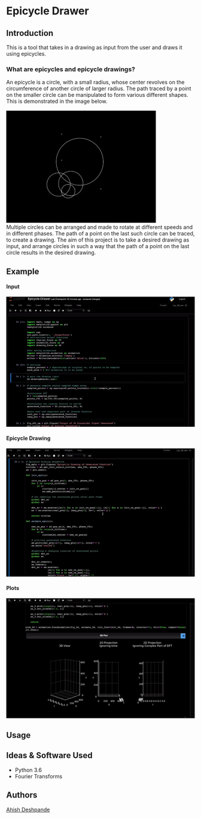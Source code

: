 # Epicycle Drawer

## Introduction
This is a tool that takes in a drawing as input from the user and draws it using epicycles.
### What are epicycles and epicycle drawings?
An epicycle is a circle, with a small radius, whose center revolves on the circumference of another circle of larger radius. The path traced by a point on the smaller circle can be manipulated to form various different shapes. This is demonstrated in the image below.
<br><br>
![epicycle-gif](img/epicycles.gif)
<br>
Multiple circles can be arranged and made to rotate at different speeds and in different phases. The path of a point on the last such circle can be traced, to create a drawing. The aim of this project is to take a desired drawing as input, and arrange circles in such a way that the path of a point on the last circle results in the desired drawing.

## Example

#### Input
![drawing-input](img/drawing-input.gif)
#### Epicycle Drawing
![epicycle-drawing](img/epicycle-drawing.gif)
#### Plots
![3d-epicycle](img/epicycle-3d.gif)


## Usage


## Ideas & Software Used
* Python 3.6
* Fourier Transforms

## Authors
[Ahish Deshpande](https://github.com/Ahish9009)
